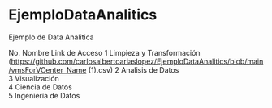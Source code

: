 # EjemploDataAnalitics
Ejemplo de Data Analitica

No.	Nombre	 Link de Acceso 
1	Limpieza y Transformación (https://github.com/carlosalbertoariaslopez/EjemploDataAnalitics/blob/main/vmsForVCenter_Name (1).csv)
2	Analisis de Datos	
3	Visualización	
4	Ciencia de Datos	
5	Ingeniería de Datos	


